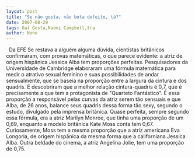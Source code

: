 ```yaml
---
layout: post
title: "Se não gosta, não bota defeito, tá?"
date: 2007-08-29
tags: Gal Gosta,Naomi Campbell,tra
author: None
---
```

&nbsp;
Da EFE
Se restava a algu&eacute;m alguma d&uacute;vida, cientistas brit&acirc;nicos confirmaram, com provas matem&aacute;ticas, o que parece evidente: a atriz de origem hisp&acirc;nica Jessica Alba tem propor&ccedil;&otilde;es perfeitas.
Pesquisadores da Universidade de Cambridge elaboraram uma f&oacute;rmula matem&aacute;tica para medir o atrativo sexual feminino e suas possibilidades de andar sensualmente, que se baseia na propor&ccedil;&atilde;o entre a largura da cintura e dos quadris.
E descobriram que a melhor rela&ccedil;&atilde;o cintura-quadris &eacute; 0,7, que &eacute; precisamente a que tem a protagonista de &quot;Quarteto Fant&aacute;stico&quot;. 
&Eacute; essa propor&ccedil;&atilde;o a respons&aacute;vel pelas curvas da atriz serem t&atilde;o sensuais e que Alba, de 26 anos, balance seus quadris dessa forma t&atilde;o sexy, segundo o estudo, divulgado pela imprensa brit&acirc;nica.
Quase perfeita, sempre segundo essa f&oacute;rmula, era a atriz Marilyn Monroe, que tinha uma propor&ccedil;&atilde;o de um 0,69, enquanto a modelo brit&acirc;nica Kate Moss conta tem 0,67.
Curiosamente, Moss tem a mesma propor&ccedil;&atilde;o que a atriz americana Eva Longoria, de origem hisp&acirc;nica da mesma forma que a californiana Jessica Alba. Outra beldade do cinema, a atriz Angelina Jolie, tem uma propor&ccedil;&atilde;o de 0,75.&nbsp; 